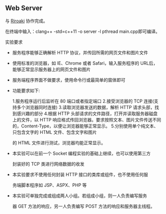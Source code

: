 ## Web Server

与 [Riroaki](https://github.com/Riroaki) 协作完成。

在终端中输入：clang++ -std=c++11 -o server -l pthread main.cpp即可编译。

实验要求

- 服务程序能够正确解析 HTTP 协议，并传回所需的网页文件和图片文件 

- 使用标准的浏览器，如 IE、Chrome 或者 Safari，输入服务程序的 URL后，能够正常显示服务器上的网页文件和图片

- 服务端程序界面不做要求，使用命令行或最简单的窗体即可 

- 功能要求如下: 

  1.服务程序运行后监听在 80 端口或者指定端口
  2.接受浏览器的 TCP 连接(支持多个浏览器同时连接) 3.读取浏览器发送的数据，解析 HTTP 请求头部，找到感兴趣的部分 4.根据 HTTP 头部请求的文件路径，打开并读取服务器磁盘上的文件，以 HTTP 响应格式传回浏览器。要求按照文本、图片文件传送不同的，Content-Type，以便让浏览器能够正常显示。 5.分别使用单个纯文本、只包含文字的 HTML 文件、包含文字和图片 

  的 HTML 文件进行测试，浏览器均能正常显示。 

- 本实验可以在前一个 Socket 编程实验的基础上继续，也可以使用第三方 

  封装好的 TCP 类进行网络数据的收发 

- 本实验要求不使用任何封装 HTTP 接口的类库或组件，也不使用任何服 

  务端脚本程序如 JSP、ASPX、PHP 等 

- 本实验可单独完成或组成两人小组。若组成小组，则一人负责编写服务 

  器 GET 方法的响应，另一人负责编写 POST 方法的响应和服务器主线程。

